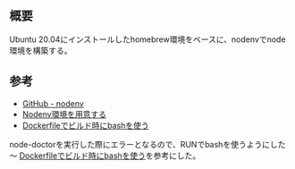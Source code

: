 ## 概要
Ubuntu 20.04にインストールしたhomebrew環境をベースに、nodenvでnode環境を構築する。

## 参考

- [GitHub - nodenv](https://github.com/nodenv/nodenv#installation)
- [Nodenv環境を用意する](https://qiita.com/YuukiMiyoshi/items/080b6cde332d8d4e06f3)
- [Dockerfileでビルド時にbashを使う](https://qiita.com/anagura0000/items/bef08bf129f1bd8529ce)

node-doctorを実行した際にエラーとなるので、RUNでbashを使うようにした 〜 [Dockerfileでビルド時にbashを使う](https://qiita.com/anagura0000/items/bef08bf129f1bd8529ce)を参考にした。
